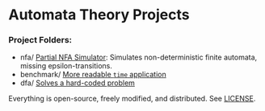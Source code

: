# Automata Theory Projects

### Project Folders:
 - nfa/ [Partial NFA Simulator](nfa/): Simulates non-deterministic finite automata, missing epsilon-transitions.
 - benchmark/ [More readable `time` application](benchmark/)
 - dfa/ [Solves a hard-coded problem](dfa/)

Everything is open-source, freely modified, and distributed. See [LICENSE](LICENSE).